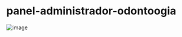 # panel-administrador-odontoogia
![image](https://github.com/user-attachments/assets/1abee4cc-4cf2-4b3b-add8-5c6df904fddc)
